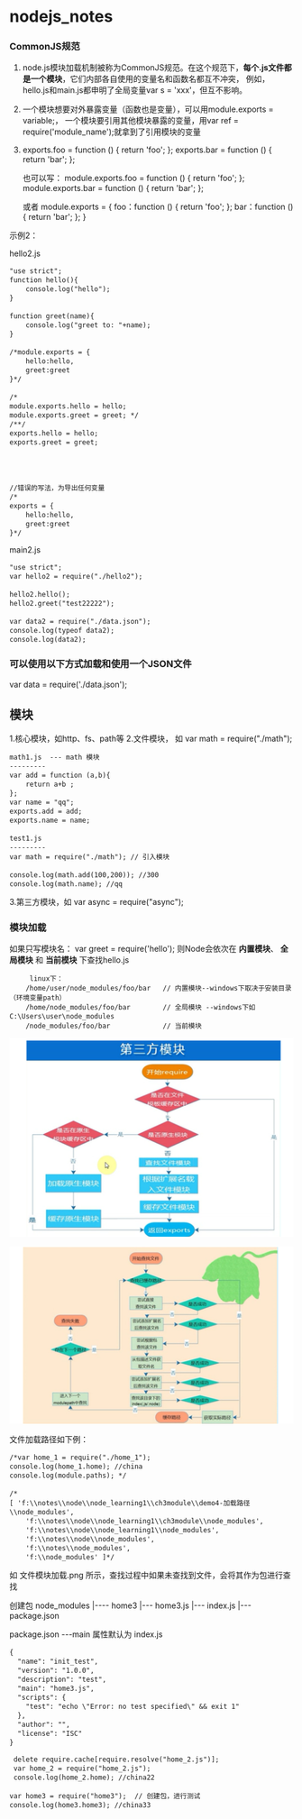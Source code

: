 # nodejs_notes

### CommonJS规范
   1. node.js模块加载机制被称为CommonJS规范。在这个规范下，__每个.js文件都是一个模块__，它们内部各自使用的变量名和函数名都互不冲突，
    例如，hello.js和main.js都申明了全局变量var s = 'xxx'，但互不影响。

   2. 一个模块想要对外暴露变量（函数也是变量），可以用module.exports = variable;，
   一个模块要引用其他模块暴露的变量，用var ref = require('module_name');就拿到了引用模块的变量

   3. exports.foo = function () { return 'foo'; };
      exports.bar = function () { return 'bar'; };

      也可以写：
      module.exports.foo = function () { return 'foo'; };
      module.exports.bar = function () { return 'bar'; };

      或者
      module.exports = {
       foo：function () { return 'foo'; };
       bar：function () { return 'bar'; };
       }


示例2：

hello2.js

```
"use strict";
function hello(){
    console.log("hello");
}

function greet(name){
    console.log("greet to: "+name);
}

/*module.exports = {
    hello:hello,
    greet:greet
}*/

/*
module.exports.hello = hello;
module.exports.greet = greet; */
/**/
exports.hello = hello;
exports.greet = greet;
 



//错误的写法，为导出任何变量
/*
exports = {
	hello:hello,
    greet:greet
}*/

```

main2.js

```
"use strict";
var hello2 = require("./hello2");

hello2.hello();
hello2.greet("test22222");

var data2 = require("./data.json");
console.log(typeof data2);
console.log(data2);
```


### 可以使用以下方式加载和使用一个JSON文件

var data = require('./data.json');

## 模块

1.核心模块，如http、fs、path等
2.文件模块， 如 var math = require("./math");

```
math1.js  --- math 模块
---------
var add = function (a,b){
    return a+b ;
};
var name = "qq";
exports.add = add;
exports.name = name;

test1.js
---------
var math = require("./math"); // 引入模块

console.log(math.add(100,200)); //300
console.log(math.name); //qq
```

3.第三方模块，如 var async = require("async");

### 模块加载

  如果只写模块名：
      var greet = require('hello');
      则Node会依次在 __内置模块__、 __全局模块__ 和 __当前模块__ 下查找hello.js

	     linux下：
		/home/user/node_modules/foo/bar   // 内置模块--windows下取决于安装目录（环境变量path）
		/home/node_modules/foo/bar        // 全局模块 --windows下如C:\Users\user\node_modules
		/node_modules/foo/bar             // 当前模块


![模块加载](./模块加载.png)

![文件模块加载](./文件模块加载.png)

文件加载路径如下例：
```
/*var home_1 = require("./home_1");
console.log(home_1.home); //china
console.log(module.paths); */

/*
[ 'f:\\notes\\node\\node_learning1\\ch3module\\demo4-加载路径\\node_modules',
    'f:\\notes\\node\\node_learning1\\ch3module\\node_modules',
    'f:\\notes\\node\\node_learning1\\node_modules',
    'f:\\notes\\node\\node_modules',
    'f:\\notes\\node_modules',
    'f:\\node_modules' ]*/

```

如 文件模块加载.png  所示，查找过程中如果未查找到文件，会将其作为包进行查找

创建包
  node_modules
     |---- home3
            |--- home3.js
            |--- index.js
            |--- package.json

package.json       ---main 属性默认为 index.js
```
{
  "name": "init_test",
  "version": "1.0.0",
  "description": "test",
  "main": "home3.js",
  "scripts": {
    "test": "echo \"Error: no test specified\" && exit 1"
  },
  "author": "",
  "license": "ISC"
}

```

```
 delete require.cache[require.resolve("home_2.js")];
 var home_2 = require("home_2.js");
 console.log(home_2.home); //china22

var home3 = require("home3");  // 创建包，进行测试
console.log(home3.home3); //china33
```

